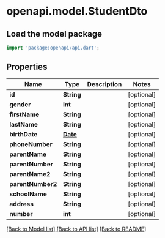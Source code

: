 # openapi.model.StudentDto

## Load the model package
```dart
import 'package:openapi/api.dart';
```

## Properties
Name | Type | Description | Notes
------------ | ------------- | ------------- | -------------
**id** | **String** |  | [optional] 
**gender** | **int** |  | [optional] 
**firstName** | **String** |  | [optional] 
**lastName** | **String** |  | [optional] 
**birthDate** | [**Date**](Date.md) |  | [optional] 
**phoneNumber** | **String** |  | [optional] 
**parentName** | **String** |  | [optional] 
**parentNumber** | **String** |  | [optional] 
**parentName2** | **String** |  | [optional] 
**parentNumber2** | **String** |  | [optional] 
**schoolName** | **String** |  | [optional] 
**address** | **String** |  | [optional] 
**number** | **int** |  | [optional] 

[[Back to Model list]](../README.md#documentation-for-models) [[Back to API list]](../README.md#documentation-for-api-endpoints) [[Back to README]](../README.md)


